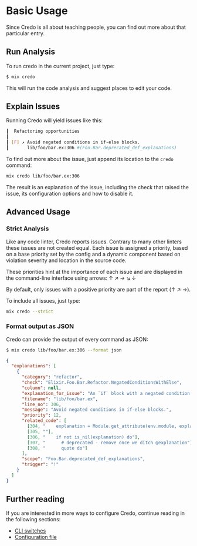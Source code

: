 # Basic Usage

Since Credo is all about teaching people, you can find out more about that particular entry.

## Run Analysis

To run credo in the current project, just type:

```bash
$ mix credo
```

This will run the code analysis and suggest places to edit your code.

## Explain Issues

Running Credo will yield issues like this:

```bash
┃  Refactoring opportunities
┃
┃ [F] ↗ Avoid negated conditions in if-else blocks.
┃       lib/foo/bar.ex:306 #(Foo.Bar.deprecated_def_explanations)
```

To find out more about the issue, just append its location to the `credo` command:

```bash
mix credo lib/foo/bar.ex:306
```

The result is an explanation of the issue, including the check that raised the issue, its configuration options and how to disable it.

## Advanced Usage

### Strict Analysis

Like any code linter, Credo reports issues. Contrary to many other linters these issues are not created equal. Each issue is assigned a priority, based on a base priority set by the config and a dynamic component based on violation severity and location in the source code.

These priorities hint at the importance of each issue and are displayed in the command-line interface using arrows: ↑ ↗ → ↘ ↓

By default, only issues with a positive priority are part of the report (↑ ↗ →).

To include all issues, just type:

```bash
mix credo --strict
```

### Format output as JSON

Credo can provide the output of every command as JSON:

```bash
$ mix credo lib/foo/bar.ex:306 --format json
```

```json
{
  "explanations": [
    {
      "category": "refactor",
      "check": "Elixir.Foo.Bar.Refactor.NegatedConditionsWithElse",
      "column": null,
      "explanation_for_issue": "An `if` block with a negated condition should not contain an else block.\n\nSo while this is fine:\n\n    if not allowed? do\n      raise \"Not allowed!\"\n    end\n\nThe code in this example ...\n\n    if not allowed? do\n      raise \"Not allowed!\"\n    else\n      proceed_as_planned()\n    end\n\n... should be refactored to look like this:\n\n    if allowed? do\n      proceed_as_planned()\n    else\n      raise \"Not allowed!\"\n    end\n\nThe same goes for negation through `!` instead of `not`.\n\nThe reason for this is not a technical but a human one. It is easier to wrap\nyour head around a positive condition and then thinking \"and else we do ...\".\n\nIn the above example raising the error in case something is not allowed\nmight seem so important to put it first. But when you revisit this code a\nwhile later or have to introduce a colleague to it, you might be surprised\nhow much clearer things get when the \"happy path\" comes first.\n",
      "filename": "lib/foo/bar.ex",
      "line_no": 306,
      "message": "Avoid negated conditions in if-else blocks.",
      "priority": 12,
      "related_code": [
        [304, "    explanation = Module.get_attribute(env.module, explanation)"],
        [305, ""],
        [306, "    if not is_nil(explanation) do"],
        [307, "      # deprecated - remove once we ditch @explanation"],
        [308, "      quote do"]
      ],
      "scope": "Foo.Bar.deprecated_def_explanations",
      "trigger": "!"
    }
  ]
}
```


## Further reading

If you are interested in more ways to configure Credo, continue reading in the following sections:

* [CLI switches](../configuration/cli_switches.md)
* [Configuration file](../configuration/config_file.md)
